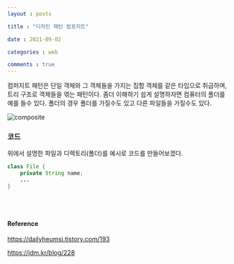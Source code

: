 ```yaml
---
layout : posts

title : "디자인 패턴 컴포지트"

date : 2021-09-02

categories : web

comments : true
---
```




컴퍼지트 패턴은 단일 객체와 그 객체들을 가지는 집합 객체를 같은 타입으로 취급하며, 트리 구조로 객체들을 엮는 패턴이다. 좀더 이해하기 쉽게 설명하자면 컴퓨터의 폴더를 예를 들수 있다. 폴더의 경우 폴더를 가질수도 있고 다른 파일들을 가질수도 있다.

![composite](https://user-images.githubusercontent.com/66049273/131843772-a33059db-8abb-4499-9a80-ffbcaffc773e.png)



### 코드

위에서 설명한 파일과 디렉토리(폴더)를 예시로 코드를 만들어보겠다.

```java
class File {
    private String name;
    ...
}
```



<br>

<br>

#### Reference

https://dailyheumsi.tistory.com/193

https://jdm.kr/blog/228
